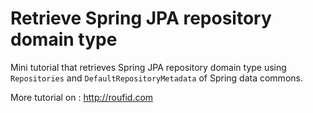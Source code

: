 
# Retrieve Spring JPA repository domain type

Mini tutorial that retrieves Spring JPA repository domain type using `Repositories` and `DefaultRepositoryMetadata`  of Spring data commons.


More tutorial on : <http://roufid.com> 